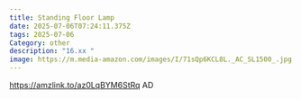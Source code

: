 ```yaml
---
title: Standing Floor Lamp
date: 2025-07-06T07:24:11.375Z
tags: 2025-07-06
Category: other
description: "16.xx "
image: https://m.media-amazon.com/images/I/71sQp6KCL8L._AC_SL1500_.jpg
---
```

https://amzlink.to/az0LqBYM6StRq
AD